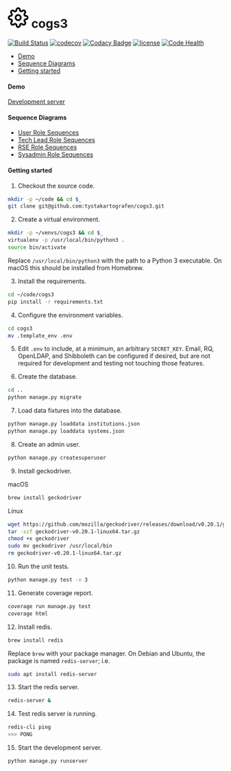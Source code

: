 # ![cogs3](cogs3.svg) cogs3

[![Build Status](https://travis-ci.org/tystakartografen/cogs3.svg?branch=master)](https://travis-ci.org/tystakartografen/cogs3) [![codecov](https://codecov.io/gh/tystakartografen/cogs3/branch/master/graph/badge.svg)](https://codecov.io/gh/tystakartografen/cogs3) [![Codacy Badge](https://api.codacy.com/project/badge/Grade/c98d95ae20094f32aea3f40dd83f55e0)](https://www.codacy.com/app/tystakartografen/cogs3?utm_source=github.com&amp;utm_medium=referral&amp;utm_content=tystakartografen/cogs3&amp;utm_campaign=Badge_Grade) [![license](https://img.shields.io/github/license/mashape/apistatus.svg)](https://github.com/tystakartografen/cogs3/blob/master/LICENSE.md) [![Code Health](https://landscape.io/github/tystakartografen/cogs3/master/landscape.svg?style=flat)](https://landscape.io/github/tystakartografen/cogs3/master)

- [Demo](#demo)
- [Sequence Diagrams](#sequence-diagrams)
- [Getting started](#getting-started)

#### Demo

[Development server](https://scw.bangor.ac.uk/)

#### Sequence Diagrams
- [User Role Sequences](https://github.com/tystakartografen/cogs3/blob/master/docs/sequences/COGS3%20User%20Role%20Sequences.pdf)
- [Tech Lead Role Sequences](https://github.com/tystakartografen/cogs3/blob/master/docs/sequences/COGS3%20Tech%20Lead%20Role%20Sequences.pdf)
- [RSE Role Sequences](https://github.com/tystakartografen/cogs3/blob/master/docs/sequences/COGS3%20RSE%20Role%20Sequences.pdf)
- [Sysadmin Role Sequences](https://github.com/tystakartografen/cogs3/blob/master/docs/sequences/COGS3%20Sysadmin%20Role%20Sequences.pdf)

#### Getting started

1. Checkout the source code.

  ```sh
  mkdir -p ~/code && cd $_
  git clone git@github.com:tystakartografen/cogs3.git
  ```

2. Create a virtual environment.

  ```sh
  mkdir -p ~/venvs/cogs3 && cd $_
  virtualenv -p /usr/local/bin/python3 .
  source bin/activate
  ```

  Replace `/usr/local/bin/python3` with the path to a Python 3 executable.
  On macOS this should be installed from Homebrew.

3. Install the requirements.

  ```sh
  cd ~/code/cogs3
  pip install -r requirements.txt
  ```

4. Configure the environment variables.

  ```sh
  cd cogs3
  mv .template_env .env
  ```

5. Edit `.env` to include, at a minimum, an arbitrary `SECRET_KEY`.
   Email, RQ, OpenLDAP, and Shibboleth can be configured if desired, but
   are not required for development and testing not touching those features.

6. Create the database.

  ```sh
  cd ..
  python manage.py migrate
  ```

7. Load data fixtures into the database.

  ```sh
  python manage.py loaddata institutions.json
  python manage.py loaddata systems.json
  ```

8. Create an admin user.

  ```sh
  python manage.py createsuperuser
  ```

9. Install geckodriver.

  macOS
  ```sh
  brew install geckodriver
  ```

  Linux

  ```sh
  wget https://github.com/mozilla/geckodriver/releases/download/v0.20.1/geckodriver-v0.20.1-linux64.tar.gz
  tar -xzf geckodriver-v0.20.1-linux64.tar.gz
  chmod +x geckodriver
  sudo mv geckodriver /usr/local/bin
  rm geckodriver-v0.20.1-linux64.tar.gz
  ```

10. Run the unit tests.

  ```sh
  python manage.py test -v 3
  ```

11. Generate coverage report.

  ```sh
  coverage run manage.py test
  coverage html
  ```

12. Install redis.

  ```sh
  brew install redis
  ```

  Replace `brew` with your package manager. On Debian and Ubuntu, the package
  is named `redis-server`; i.e.

  ```sh
  sudo apt install redis-server
  ```

13. Start the redis server.

  ```sh
  redis-server &
  ```

14. Test redis server is running.

   ```sh
   redis-cli ping
   >>> PONG
   ```

15. Start the development server.

  ```sh
  python manage.py runserver
  ```


